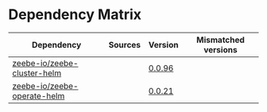 # Dependency Matrix

Dependency | Sources | Version | Mismatched versions
---------- | ------- | ------- | -------------------
[zeebe-io/zeebe-cluster-helm](https://github.com/zeebe-io/zeebe-cluster-helm) |  | [0.0.96](https://github.com/zeebe-io/zeebe-cluster-helm/releases/tag/v0.0.96) | 
[zeebe-io/zeebe-operate-helm](https://github.com/zeebe-io/zeebe-operate-helm) |  | [0.0.21](https://github.com/zeebe-io/zeebe-operate-helm/releases/tag/v0.0.21) | 
